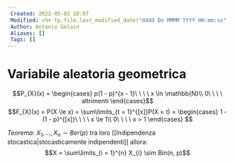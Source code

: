 ```yaml
---
 Created: 2022-05-03 10:07
 Modified: <%+ tp.file.last_modified_date("dddd Do MMMM YYYY HH:mm:ss") %>
 Author: Antonio Gelain
 Aliases: []
 Tags: []
---
```


# Variabile aleatoria geometrica
$$P_{X}(x) = \begin{cases} p(1 - p)^{x - 1}\ \ \ \ x \in \mathbb{N}\\ 0\ \ \ \ altrimenti \end{cases}$$
$$F_{X}(x) = P(X \le x) = \sum\limits_{t = 1}^{[x]}P(X = t) = \begin{cases} 1 - (1 - p)^{[x]}\ \ \ \ x \le 1\\ 0\ \ \ \ x > 1 \end{cases} $$

*Teorema*: $X_{1}, ..., X_{n} \sim Ber(p)$ tra loro [[Indipendenza stocastica|stocasticamente indipendenti]] allora:
$$X = \sum\limits_{i = 1}^{n} X_{i} \sim Bin(n, p)$$